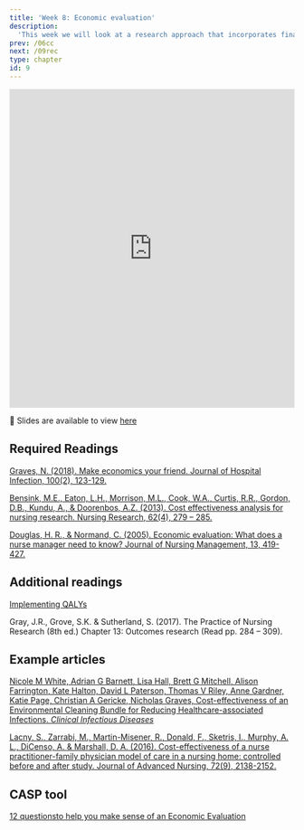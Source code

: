 ```yaml
---
title: 'Week 8: Economic evaluation'
description:
  'This week we will look at a research approach that incorporates financial metrics in evaluating interventions.'
prev: /06cc
next: /09rec
type: chapter
id: 9
---
```


<exercise id="1" title="Lecture">

<iframe src="https://player.vimeo.com/video/393527897" width="100%" height="564" frameborder="0" allow="autoplay; fullscreen" allowfullscreen></iframe>

:link: Slides are available to view [here](https://econ-eval.netlify.com/)

</exercise>

<exercise id="2" title="Readings">

## Required Readings 

[Graves, N. (2018). Make economics your friend. Journal of Hospital Infection, 100(2), 123-129.](https://www-sciencedirect-com.myaccess.library.utoronto.ca/science/article/pii/S0195670118303724?via%3Dihub)

[Bensink, M.E., Eaton, L.H., Morrison, M.L., Cook, W.A., Curtis, R.R., Gordon, D.B., Kundu, A., & Doorenbos, A.Z. (2013). Cost effectiveness analysis for nursing research.  Nursing Research, 62(4), 279 – 285.](https://oce-ovid-com.myaccess.library.utoronto.ca/article/00006199-201307000-00009/HTML)

[Douglas, H. R., & Normand, C.  (2005). Economic evaluation: What does a nurse manager need to know?  Journal of Nursing Management, 13, 419-427.](https://onlinelibrary-wiley-com.myaccess.library.utoronto.ca/doi/full/10.1111/j.1365-2834.2005.00586.x)


## Additional readings

[Implementing QALYs](http://citeseerx.ist.psu.edu/viewdoc/download?doi=10.1.1.577.2747&rep=rep1&type=pdf)

Gray, J.R., Grove, S.K. & Sutherland, S.  (2017). The Practice of Nursing Research (8th ed.)  Chapter 13: Outcomes research (Read pp. 284 – 309).

## Example articles

[Nicole M White, Adrian G Barnett, Lisa Hall, Brett G Mitchell, Alison Farrington, Kate Halton, David L Paterson, Thomas V Riley, Anne Gardner, Katie Page, Christian A Gericke, Nicholas Graves, Cost-effectiveness of an Environmental Cleaning Bundle for Reducing Healthcare-associated Infections. *Clinical Infectious Diseases*](https://academic-oup-com.myaccess.library.utoronto.ca/cid/advance-article/doi/10.1093/cid/ciz717/5540717)

[Lacny, S., Zarrabi, M., Martin-Misener, R., Donald, F., Sketris, I., Murphy, A. L., DiCenso, A. & Marshall, D. A. (2016). Cost-effectiveness of a nurse practitioner-family physician model of care in a nursing home: controlled before and after study.  Journal of Advanced Nursing, 72(9), 2138-2152.](https://onlinelibrary-wiley-com.myaccess.library.utoronto.ca/doi/full/10.1111/jan.12989)

## CASP tool

[12 questionsto help you make sense of an	Economic Evaluation](https://casp-uk.net/wp-content/uploads/2018/03/CASP-Economic-Evaluation-Checklist-2018_fillable_form.pdf)

</exercise>



